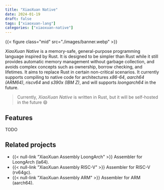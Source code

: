 ```yaml
---
title: "XiaoXuan Native"
date: 2024-01-19
draft: false
tags: ["xiaoxuan-lang"]
categories: ["xiaoxuan-native"]
---
```


{{< figure class="mid" src="./images/banner.webp" >}}

_XiaoXuan Native_ is a memory-safe, general-purpose programming language inspired by Rust. It is designed to be simpler than Rust while it still provides automatic memory management without garbage collection, and avoids complex concepts such as ownership, borrow checking, and lifetimes. It aims to replace Rust in certain non-critical scenarios. It currently supports compiling to native code for architectures _x86-64_, _aarch64 (ARM64)_, _riscv64_ and _s390x (IBM Z)_, and will supports _loongarch64_ in the future.

> Currently, _XiaoXuan Native_ is written in Rust, but it will be self-hosted in the future 😄

## Features

TODO

## Related projects

- {{< null-link "XiaoXuan Assembly LoongArch" >}} Assembler for LoongArch (la64).
- {{< null-link "XiaoXuan Assembly RISC-V" >}} Assembler for RISC-V (rv64gc).
- {{< null-link "XiaoXuan Assembly ARM" >}} Assembler for ARM (aarch64).
